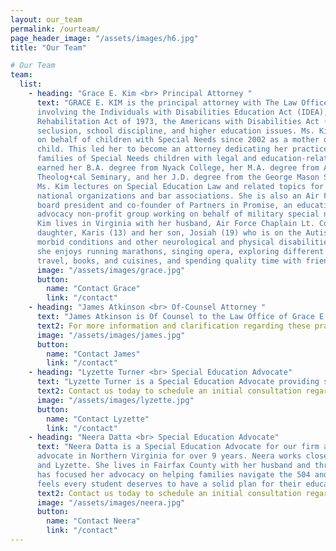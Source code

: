 ```yaml
---
layout: our_team
permalink: /ourteam/
page_header_image: "/assets/images/h6.jpg"
title: "Our Team"

# Our Team
team:
  list:
    - heading: "Grace E. Kim <br> Principal Attorney "
      text: "GRACE E. KIM is the principal attorney with The Law Office of Grace E. Kim, P.C. Her practice is focused on Special Education and Education Law, to include issues 
      involving the Individuals with Disabilities Education Act (IDEA), Section 504 of the 
      Rehabilitation Act of 1973, the Americans with Disabilities Act (ADA), restraint and 
      seclusion, school discipline, and higher education issues. Ms. Kim has been working 
      on behalf of children with Special Needs since 2002 as a mother of a Special Needs 
      child. This led her to become an attorney dedicating her practice to representing 
      families of Special Needs children with legal and education-related issues. She 
      earned her B.A. degree from Nyack College, her M.A. degree from Alliance 
      Theolog•cal Seminary, and her J.D. degree from the George Mason School of Law. 
      Ms. Kim lectures on Special Education Law and related topics for various local and 
      national organizations and bar associations. She is also an Air Force spouse and a 
      board president and co-founder of Partners in Promise, an education and 
      advocacy non-profit group working on behalf of military special needs children. Ms. 
      Kim lives in Virginia with her husband, Air Force Chaplain Lt. Col. Joshua Kim, her 
      daughter, Karis (13) and her son, Josiah (19) who is on the Autism Spectrum with co- 
      morbid conditions and other neurological and physical disabilities. In her free time 
      she enjoys running marathons, singing opera, exploring different cultures through 
      travel, books, and cuisines, and spending quality time with friends and family." 
      image: "/assets/images/grace.jpg"
      button:
        name: "Contact Grace"
        link: "/contact"
    - heading: "James Atkinson <br> Of-Counsel Attorney "
      text: "James Atkinson is Of Counsel to the Law Office of Grace E. Kim. James is a graduate of Virginia Tech and George Mason University School of Law. He is a licensed VA attorney who practices Special Education, Education Law, and School Discipline."
      text2: For more information and clarification regarding these practice areas, please contact us
      image: "/assets/images/james.jpg"
      button:
        name: "Contact James"
        link: "/contact"
    - heading: "Lyzette Turner <br> Special Education Advocate"
      text: "Lyzette Turner is a Special Education Advocate providing support to families through the IEP eligibility process and beyond. Lyzette works closely with Grace and James and is dedicated to working with families to ensure that their children's needs are identified and addressed through the IEP process. She resides in Northern Virginia with her husband, Jeff, 3 children, dog, cats, and turtle. "
      text2: Contact us today to schedule an initial consultation regarding your child's case.
      image: "/assets/images/lyzette.jpg"
      button:
        name: "Contact Lyzette"
        link: "/contact"
    - heading: "Neera Datta <br> Special Education Advocate"
      text: "Neera Datta is a Special Education Advocate for our firm and has been a passionate 
      advocate in Northern Virginia for over 9 years. Neera works closely with Grace, James 
      and Lyzette. She lives in Fairfax County with her husband and three children. Neera 
      has focused her advocacy on helping families navigate the 504 and IEP rooms and 
      feels every student deserves to have a solid plan for their education and their future."
      text2: Contact us today to schedule an initial consultation regarding your child's case.
      image: "/assets/images/neera.jpg"
      button:
        name: "Contact Neera"
        link: "/contact"
---
```

